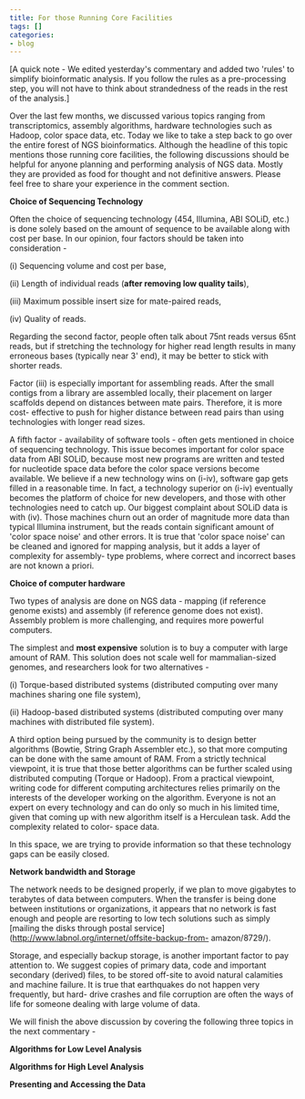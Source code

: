 ```yaml
---
title: For those Running Core Facilities
tags: []
categories:
- blog
---
```

[A quick note - We edited yesterday's commentary and added two 'rules' to
simplify bioinformatic analysis. If you follow the rules as a pre-processing
step, you will not have to think about strandedness of the reads in the rest
of the analysis.]
<!--more-->

Over the last few months, we discussed various topics ranging from
transcriptomics, assembly algorithms, hardware technologies such as Hadoop,
color space data, etc. Today we like to take a step back to go over the entire
forest of NGS bioinformatics. Although the headline of this topic mentions
those running core facilities, the following discussions should be helpful for
anyone planning and performing analysis of NGS data. Mostly they are provided
as food for thought and not definitive answers. Please feel free to share your
experience in the comment section.

**Choice of Sequencing Technology**

Often the choice of sequencing technology (454, Illumina, ABI SOLiD, etc.) is
done solely based on the amount of sequence to be available along with cost
per base. In our opinion, four factors should be taken into consideration -

(i) Sequencing volume and cost per base,

(ii) Length of individual reads (**after removing low quality tails**),

(iii) Maximum possible insert size for mate-paired reads,

(iv) Quality of reads.

Regarding the second factor, people often talk about 75nt reads versus 65nt
reads, but if stretching the technology for higher read length results in many
erroneous bases (typically near 3' end), it may be better to stick with
shorter reads.

Factor (iii) is especially important for assembling reads. After the small
contigs from a library are assembled locally, their placement on larger
scaffolds depend on distances between mate pairs. Therefore, it is more cost-
effective to push for higher distance between read pairs than using
technologies with longer read sizes.

A fifth factor - availability of software tools - often gets mentioned in
choice of sequencing technology. This issue becomes important for color space
data from ABI SOLiD, because most new programs are written and tested for
nucleotide space data before the color space versions become available. We
believe if a new technology wins on (i-iv), software gap gets filled in a
reasonable time. In fact, a technology superior on (i-iv) eventually becomes
the platform of choice for new developers, and those with other technologies
need to catch up. Our biggest complaint about SOLiD data is with (iv). Those
machines churn out an order of magnitude more data than typical Illumina
instrument, but the reads contain significant amount of 'color space noise'
and other errors. It is true that 'color space noise' can be cleaned and
ignored for mapping analysis, but it adds a layer of complexity for assembly-
type problems, where correct and incorrect bases are not known a priori.

**Choice of computer hardware**

Two types of analysis are done on NGS data - mapping (if reference genome
exists) and assembly (if reference genome does not exist). Assembly problem is
more challenging, and requires more powerful computers.

The simplest and **most expensive** solution is to buy a computer with large
amount of RAM. This solution does not scale well for mammalian-sized genomes,
and researchers look for two alternatives -

(i) Torque-based distributed systems (distributed computing over many machines
sharing one file system),

(ii) Hadoop-based distributed systems (distributed computing over many
machines with distributed file system).

A third option being pursued by the community is to design better algorithms
(Bowtie, String Graph Assembler etc.), so that more computing can be done with
the same amount of RAM. From a strictly technical viewpoint, it is true that
those better algorithms can be further scaled using distributed computing
(Torque or Hadoop). From a practical viewpoint, writing code for different
computing architectures relies primarily on the interests of the developer
working on the algorithm. Everyone is not an expert on every technology and
can do only so much in his limited time, given that coming up with new
algorithm itself is a Herculean task. Add the complexity related to color-
space data.

In this space, we are trying to provide information so that these technology
gaps can be easily closed.

**Network bandwidth and Storage**

The network needs to be designed properly, if we plan to move gigabytes to
terabytes of data between computers. When the transfer is being done between
institutions or organizations, it appears that no network is fast enough and
people are resorting to low tech solutions such as simply [mailing the disks
through postal service](http://www.labnol.org/internet/offsite-backup-from-
amazon/8729/).

Storage, and especially backup storage, is another important factor to pay
attention to. We suggest copies of primary data, code and important secondary
(derived) files, to be stored off-site to avoid natural calamities and machine
failure. It is true that earthquakes do not happen very frequently, but hard-
drive crashes and file corruption are often the ways of life for someone
dealing with large volume of data.

We will finish the above discussion by covering the following three topics in
the next commentary -

**Algorithms for Low Level Analysis**

**Algorithms for High Level Analysis**

**Presenting and Accessing the Data**

